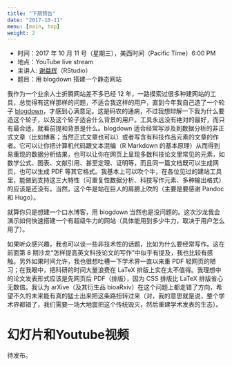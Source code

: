 ```yaml
---
title: "下期预告"
date: "2017-10-11"
menu: [main, top]
weight: 2
---
```


- 时间：2017 年 10 月 11 号（星期三），美西时间（Pacific Time）6:00 PM
- 地点：YouTube live stream 
- 主讲人: [谢益辉](https://yihui.name/en/)（RStudio）
- 题目：用 blogdown 搭建一个静态网站

我作为一个业余人士折腾网站差不多已经 12 年，一路摸索过很多种建网站的工具，总觉得有这样那样的问题，不适合我这样的用户，直到今年我自己造了一个轮子 [blogdown](https://github.com/rstudio/blogdown)，才感到心满意足。这是码农的通病，不过我想辩解一下我为什么要造这个轮子，以及这个轮子适合什么背景的用户。工具永远没有绝对的最好，而只有最合适，就看前提和背景是什么。blogdown 适合经常写涉及到数据分析的非正式文章（比如博客；当然正式文章也可以）或者写含有科技作品元素的文章的作者。它可以让你把计算机代码跟文本混编（R Markdown 的基本原理）从而得到易重现的数据分析结果，也可以让你在网页上呈现多数科技论文里常见的元素，如数学公式、图表、文献引用、甚至定理、证明等，而且同一篇文档既可以生成网页，也可以生成 PDF 等其它格式。我基本上可以吹个牛，在各位见过的建站工具里，能做到支持这三大特性（可重复性数据分析、科技写作元素、多种输出格式）的应该是还没有。当然，这个牛是站在巨人的肩膀上吹的（主要是要感谢 Pandoc 和 Hugo）。

就算你只是想建一个口水博客，用 blogdown 当然也是没问题的。这次沙龙我会演示如何快速搭建一个有超级牛力的网站（具体能用到多少牛力，取决于用户怎么用了）。

如果听众感兴趣，我也可以谈一些非技术性的话题，比如为什么要经常写作。这在前面第 8 期沙龙“怎样提高英文科技论文的写作”中似乎有提及，我也比较有感触。另外如果时间允许，我也很想吐槽一下学术界一直以来重 PDF 轻网页的陋习；在我眼中，把科研的时间大量浪费在 LaTeX 排版上实在太不值得。我理想中的论文发表形式应该是先网页后 PDF（排版），因为 CSS 排版比 LaTeX 排版省心无数倍。我认为 arXive（及其衍生品 bioaRxiv）在这个问题上都走错了方向，希望不久的未来能有真的猛士出来把这条路扭转过来（对，我的意思就是说，整个学术界都错了，我们需要一场大地震把这个传统毁灭，然后重建学术发表的生态）。

# 幻灯片和Youtube视频

待发布。
